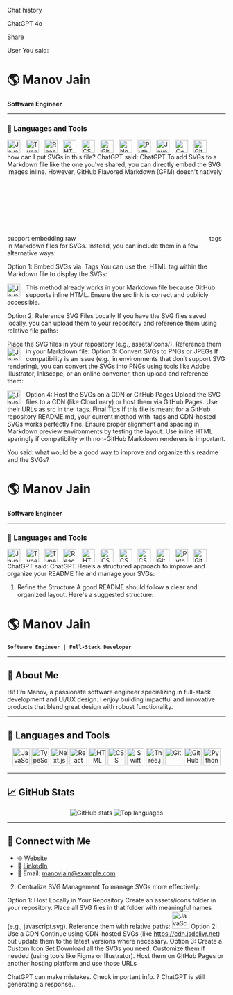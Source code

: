 Chat history




ChatGPT 4o

Share

User
You said:
# 🌎 Manov Jain

**Software Engineer**

---

### 🧰 Languages and Tools

<img align="left" alt="JavaScript" width="30px" style="padding-right:10px;" src="https://cdn.jsdelivr.net/gh/devicons/devicon/icons/typescript/javascript-plain.svg" />
<img align="left" alt="TypeScript" width="30px" style="padding-right:10px;" src="https://cdn.jsdelivr.net/gh/devicons/devicon/icons/typescript/typescript-plain.svg" />
<img align="left" alt="React" width="30px" style="padding-right:10px;" src="https://cdn.jsdelivr.net/gh/devicons/devicon/icons/react/react-original.svg" />
<img align="left" alt="HTML" width="30px" style="padding-right:10px;" src="https://cdn.jsdelivr.net/gh/devicons/devicon/icons/html5/html5-plain.svg" />
<img align="left" alt="CSS" width="30px" style="padding-right:10px;" src="https://cdn.jsdelivr.net/gh/devicons/devicon/icons/css3/css3-plain.svg" />
<img align="left" alt="Git" width="30px" style="padding-right:10px;" src="https://cdn.jsdelivr.net/gh/devicons/devicon/icons/git/git-original.svg" />
<img align="left" alt="NodeJS" width="30px" style="padding-right:10px;" src="https://cdn.jsdelivr.net/gh/devicons/devicon/icons/nodejs/nodejs-original.svg" />
<img align="left" alt="Python" width="30px" style="padding-right:10px;" src="https://cdn.jsdelivr.net/gh/devicons/devicon/icons/python/python-plain.svg" />
<img align="left" alt="Java" width="30px" style="padding-right:10px;" src="https://cdn.jsdelivr.net/gh/devicons/devicon/icons/java/java-original.svg"/>
<img align="left" alt="C++" width="30px" style="padding-right:10px;" src="https://cdn.jsdelivr.net/gh/devicons/devicon/icons/cplusplus/cplusplus-line.svg" />
<img align="left" alt="GitHub" width="30px" style="padding-right:10px;" src="https://cdn.jsdelivr.net/gh/devicons/devicon/icons/github/github-original.svg" />
<br />

[website]: https://manovjain.com
[linkedin]: https://www.linkedin.com/in/manov-jain/

how can I put SVGs in this file?
ChatGPT said:
ChatGPT
To add SVGs to a Markdown file like the one you've shared, you can directly embed the SVG images inline. However, GitHub Flavored Markdown (GFM) doesn't natively support embedding raw <svg> code or using <img> tags in Markdown files for SVGs. Instead, you can include them in a few alternative ways:

Option 1: Embed SVGs via <img> Tags
You can use the <img> HTML tag within the Markdown file to display the SVGs:

<img align="left" alt="JavaScript" width="30px" style="padding-right:10px;" src="https://cdn.jsdelivr.net/gh/devicons/devicon/icons/typescript/javascript-plain.svg" />
This method already works in your Markdown file because GitHub supports inline HTML. Ensure the src link is correct and publicly accessible.

Option 2: Reference SVG Files Locally
If you have the SVG files saved locally, you can upload them to your repository and reference them using relative file paths:

Place the SVG files in your repository (e.g., assets/icons/).
Reference them in your Markdown file:
<img align="left" alt="JavaScript" width="30px" style="padding-right:10px;" src="assets/icons/javascript-plain.svg" />
Option 3: Convert SVGs to PNGs or JPEGs
If compatibility is an issue (e.g., in environments that don’t support SVG rendering), you can convert the SVGs into PNGs using tools like Adobe Illustrator, Inkscape, or an online converter, then upload and reference them:

<img align="left" alt="JavaScript" width="30px" style="padding-right:10px;" src="assets/icons/javascript-plain.png" />
Option 4: Host the SVGs on a CDN or GitHub Pages
Upload the SVG files to a CDN (like Cloudinary) or host them via GitHub Pages.
Use their URLs as src in the <img> tags.
Final Tips
If this file is meant for a GitHub repository README.md, your current method with <img> tags and CDN-hosted SVGs works perfectly fine.
Ensure proper alignment and spacing in Markdown preview environments by testing the layout.
Use inline HTML sparingly if compatibility with non-GitHub Markdown renderers is important.





You said:
what would be a good way to improve and organize this readme and the SVGs?

# 🌎 Manov Jain

**Software Engineer**

---

### 🧰 Languages and Tools

<img align="left" alt="JavaScript" width="30px" style="padding-right:10px;" src="https://cdn.jsdelivr.net/gh/devicons/devicon@latest/icons/javascript/javascript-original.svg" />
<img align="left" alt="TypeScript" width="30px" style="padding-right:10px;" src="https://cdn.jsdelivr.net/gh/devicons/devicon/icons/typescript/typescript-plain.svg" />
<img align="left" alt="TypeScript" width="30px" style="padding-right:10px;" src="https://cdn.jsdelivr.net/gh/devicons/devicon@latest/icons/nextjs/nextjs-original.svg" />
<img align="left" alt="React" width="30px" style="padding-right:10px;" src="https://cdn.jsdelivr.net/gh/devicons/devicon/icons/react/react-original.svg" />
<img align="left" alt="HTML" width="30px" style="padding-right:10px;" src="https://cdn.jsdelivr.net/gh/devicons/devicon/icons/html5/html5-plain.svg" />
<img align="left" alt="CSS" width="30px" style="padding-right:10px;" src="https://cdn.jsdelivr.net/gh/devicons/devicon/icons/css3/css3-plain.svg" />
<img align="left" alt="CSS" width="30px" style="padding-right:10px;" src="https://cdn.jsdelivr.net/gh/devicons/devicon@latest/icons/swift/swift-original.svg" />
<img align="left" alt="CSS" width="30px" style="padding-right:10px;" src="https://cdn.jsdelivr.net/gh/devicons/devicon@latest/icons/threejs/threejs-original.svg" />
<img align="left" alt="Git" width="30px" style="padding-right:10px;" src="https://cdn.jsdelivr.net/gh/devicons/devicon/icons/git/git-original.svg" />
<img align="left" alt="Python" width="30px" style="padding-right:10px;" src="https://cdn.jsdelivr.net/gh/devicons/devicon/icons/python/python-plain.svg" />
<img align="left" alt="GitHub" width="30px" style="padding-right:10px;" src="https://cdn.jsdelivr.net/gh/devicons/devicon/icons/github/github-original.svg" />
<br />

[website]: https://manovjain.com
[linkedin]: https://www.linkedin.com/in/manov-jain/
ChatGPT said:
ChatGPT
Here’s a structured approach to improve and organize your README file and manage your SVGs:

1. Refine the Structure
A good README should follow a clear and organized layout. Here's a suggested structure:

# 🌎 Manov Jain

**`Software Engineer | Full-Stack Developer`**

---

## 🚀 About Me
Hi! I'm Manov, a passionate software engineer specializing in full-stack development and UI/UX design. I enjoy building impactful and innovative products that blend great design with robust functionality.

---

## 🧰 Languages and Tools
<div align="center">
  <img alt="JavaScript" width="40px" src="https://cdn.jsdelivr.net/gh/devicons/devicon/icons/javascript/javascript-original.svg" />
  <img alt="TypeScript" width="40px" src="https://cdn.jsdelivr.net/gh/devicons/devicon/icons/typescript/typescript-plain.svg" />
  <img alt="Next.js" width="40px" src="https://cdn.jsdelivr.net/gh/devicons/devicon/icons/nextjs/nextjs-original.svg" />
  <img alt="React" width="40px" src="https://cdn.jsdelivr.net/gh/devicons/devicon/icons/react/react-original.svg" />
  <img alt="HTML" width="40px" src="https://cdn.jsdelivr.net/gh/devicons/devicon/icons/html5/html5-plain.svg" />
  <img alt="CSS" width="40px" src="https://cdn.jsdelivr.net/gh/devicons/devicon/icons/css3/css3-plain.svg" />
  <img alt="Swift" width="40px" src="https://cdn.jsdelivr.net/gh/devicons/devicon/icons/swift/swift-original.svg" />
  <img alt="Three.js" width="40px" src="https://cdn.jsdelivr.net/gh/devicons/devicon/icons/threejs/threejs-original.svg" />
  <img alt="Git" width="40px" src="https://cdn.jsdelivr.net/gh/devicons/devicon/icons/git/git-original.svg" />
  <img alt="GitHub" width="40px" src="https://cdn.jsdelivr.net/gh/devicons/devicon/icons/github/github-original.svg" />
  <img alt="Python" width="40px" src="https://cdn.jsdelivr.net/gh/devicons/devicon/icons/python/python-original.svg" />
</div>

---

## 📈 GitHub Stats
<div align="center">
  <img src="https://github-readme-stats.vercel.app/api?username=manovjain&show_icons=true&theme=radical" alt="GitHub stats" />
  <img src="https://github-readme-stats.vercel.app/api/top-langs/?username=manovjain&layout=compact&theme=radical" alt="Top languages" />
</div>

---

## 🔗 Connect with Me
- 🌐 [Website](https://manovjain.com)
- 💼 [LinkedIn](https://www.linkedin.com/in/manov-jain/)
- 📧 Email: [manovjain@example.com](mailto:manovjain@example.com)
2. Centralize SVG Management
To manage SVGs more effectively:

Option 1: Host Locally in Your Repository
Create an assets/icons folder in your repository.
Place all SVG files in that folder with meaningful names (e.g., javascript.svg).
Reference them with relative paths:
<img alt="JavaScript" width="40px" src="assets/icons/javascript.svg" />
Option 2: Use a CDN
Continue using CDN-hosted SVGs (like https://cdn.jsdelivr.net) but update them to the latest versions where necessary.
Option 3: Create a Custom Icon Set
Download all the SVGs you need.
Customize them if needed (using tools like Figma or Illustrator).
Host them on GitHub Pages or another hosting platform and use those URLs






ChatGPT can make mistakes. Check important info.
?
ChatGPT is still generating a response...
